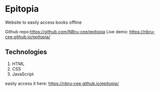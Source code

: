 # Epitopia

Website to easily access books offline

Github repo:https://github.com/NBru-cee/epitopia
Live demo: https://nbru-cee.github.io/epitopia/

## Technologies

1. HTML
2. CSS
3. JavaScript

easily access it here:
https://nbru-cee.github.io/epitopia/
